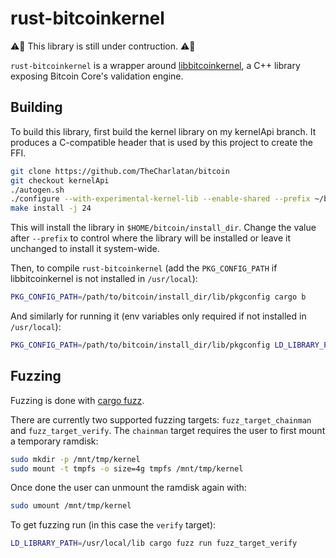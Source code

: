 # rust-bitcoinkernel

:warning::construction: This library is still under contruction. :warning::construction:

`rust-bitcoinkernel` is a wrapper around
[libbitcoinkernel](https://github.com/bitcoin/bitcoin/issues/24303), a C++
library exposing Bitcoin Core's validation engine.

## Building

To build this library, first build the kernel library on my kernelApi branch. It
produces a C-compatible header that is used by this project to create the FFI.

```bash
git clone https://github.com/TheCharlatan/bitcoin
git checkout kernelApi
./autogen.sh
./configure --with-experimental-kernel-lib --enable-shared --prefix ~/bitcoin/install_dir
make install -j 24
```

This will install the library in `$HOME/bitcoin/install_dir`. Change the value
after `--prefix` to control where the library will be installed or leave it
unchanged to install it system-wide.

Then, to compile `rust-bitcoinkernel` (add the `PKG_CONFIG_PATH` if
libbitcoinkernel is not installed in `/usr/local`):

```bash
PKG_CONFIG_PATH=/path/to/bitcoin/install_dir/lib/pkgconfig cargo b
```

And similarly for running it (env variables only required if not installed in
`/usr/local`):

```bash
PKG_CONFIG_PATH=/path/to/bitcoin/install_dir/lib/pkgconfig LD_LIBRARY_PATH=/path/to/bitcoin/install_dir/lib cargo run
```

## Fuzzing

Fuzzing is done with [cargo fuzz](https://github.com/rust-fuzz/cargo-fuzz).

There are currently two supported fuzzing targets: `fuzz_target_chainman` and
`fuzz_target_verify`. The `chainman` target requires the user to first mount a
temporary ramdisk:

```bash
sudo mkdir -p /mnt/tmp/kernel
sudo mount -t tmpfs -o size=4g tmpfs /mnt/tmp/kernel
```

Once done the user can unmount the ramdisk again with:

```bash
sudo umount /mnt/tmp/kernel
```

To get fuzzing run (in this case the `verify` target):

```bash
LD_LIBRARY_PATH=/usr/local/lib cargo fuzz run fuzz_target_verify
```

